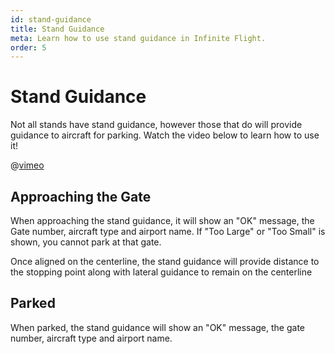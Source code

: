 ```yaml
---
id: stand-guidance
title: Stand Guidance
meta: Learn how to use stand guidance in Infinite Flight.
order: 5
---
```



# Stand Guidance           



Not all stands have stand guidance, however those that do will provide guidance to aircraft for parking. Watch the video below to learn how to use it!



@[vimeo](676886445)



## Approaching the Gate

When approaching the stand guidance, it will show an "OK" message, the Gate number, aircraft type and airport name. If "Too Large" or  "Too Small" is shown, you cannot park at that gate.



Once aligned on the centerline, the stand guidance will provide distance to the stopping point along with lateral guidance to remain on the centerline



## Parked

When parked, the stand guidance will show an "OK" message, the gate number, aircraft type and airport name.

